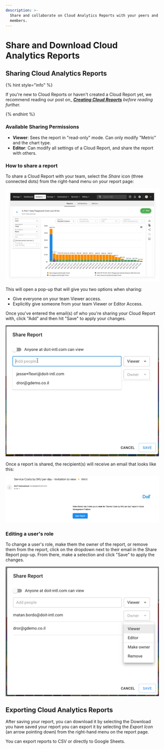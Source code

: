 ```yaml
---
description: >-
  Share and collaborate on Cloud Analytics Reports with your peers and team
  members.
---
```


# Share and Download Cloud Analytics Reports

## Sharing Cloud Analytics Reports

{% hint style="info" %}

If you're new to Cloud Reports or haven't created a Cloud Report yet, we recommend reading our post on_ [_**Creating Cloud Reports**_](create-cloud-report/) _before reading further._

{% endhint %}

### Available Sharing Permissions

* **Viewer**: Sees the report in "read-only" mode. Can only modify "Metric" and the chart type.
* **Editor**: Can modify all settings of a Cloud Report, and share the report with others.

### How to share a report

To share a Cloud Report with your team, select the _Share_ icon (three connected dots) from the right-hand menu on your report page:

![A screenshot of an example report](../.gitbook/assets/example-report.png)

This will open a pop-up that will give you two options when sharing:

* Give everyone on your team Viewer access.
* Explicitly give someone from your team Viewer or Editor Access.

Once you've entered the email(s) of who you're sharing your Cloud Report with, click "Add" and then hit "Save" to apply your changes.

![A screenshot showing the location of the Share Report modal dialog](../.gitbook/assets/sharingreportgif.gif)

Once a report is shared, the recipient(s) will receive an email that looks like this:

![A screenshot showing an invitation email](../.gitbook/assets/cleanshot-2020-07-01-at-12.56.13.png)

### Editing a user's role

To change a user's role, make them the owner of the report, or remove them from the report, click on the dropdown next to their email in the Share Report pop-up. From there, make a selection and click "Save" to apply the changes.

![A screenshot showing the Share Report modal dialog](<../.gitbook/assets/userrolesreports (1).png>)

## Exporting Cloud Analytics Reports

After saving your report, you can download it by selecting the Download you have saved your report you can export it by selecting the _Export Icon_ (an arrow pointing down) from the right-hand menu on the report page.

You can export reports to CSV or directly to Google Sheets.
